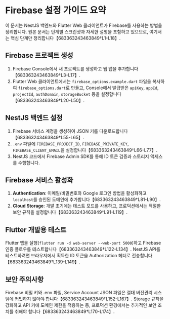 # Firebase 설정 가이드 요약

이 문서는 NestJS 백엔드와 Flutter Web 클라이언트가 Firebase를
사용하는 방법을 정리합니다. 원본 문서는 단계별 스크린샷과 자세한
설명을 포함하고 있으므로, 여기서는 핵심 단계만 정리합니다【683363243463849†L1-L18】.

## Firebase 프로젝트 생성

1. Firebase Console에서 새 프로젝트를 생성하고 웹 앱을 추가합니다【683363243463849†L3-L17】.
2. Flutter Web 클라이언트에서는 `firebase_options.example.dart` 파일을
   복사하여 `firebase_options.dart`로 만들고, Console에서 발급받은
   `apiKey`, `appId`, `projectId`, `authDomain`, `storageBucket` 등을
   설정합니다【683363243463849†L20-L50】.

## NestJS 백엔드 설정

1. Firebase 서비스 계정을 생성하여 JSON 키를 다운로드합니다【683363243463849†L55-L65】.
2. `.env` 파일에 `FIREBASE_PROJECT_ID`, `FIREBASE_PRIVATE_KEY`,
   `FIREBASE_CLIENT_EMAIL`을 설정합니다【683363243463849†L66-L77】.
3. NestJS 코드에서 Firebase Admin SDK를 통해 ID 토큰 검증과 스토리지
   액세스를 수행합니다.

## Firebase 서비스 활성화

1. **Authentication**: 이메일/비밀번호와 Google 로그인 방법을
   활성화하고 `localhost`를 승인된 도메인에 추가합니다【683363243463849†L81-L90】.
2. **Cloud Storage**: 개발 초기에는 테스트 모드를 사용하고,
   프로덕션에서는 적절한 보안 규칙을 설정합니다【683363243463849†L91-L119】.

## Flutter 개발용 테스트

Flutter 앱을 실행(`flutter run -d web-server --web-port 5000`)하고
Firebase 인증 플로우를 테스트합니다【683363243463849†L122-L134】. NestJS API를
테스트하려면 브라우저에서 획득한 ID 토큰을 Authorization 헤더로 전송합니다【683363243463849†L139-L149】.

## 보안 주의사항

Firebase 비밀 키와 .env 파일, Service Account JSON 파일은 절대
버전관리 시스템에 커밋하지 않아야 합니다【683363243463849†L152-L167】. Storage 규칙을
강화하고 API 키에 도메인 제한을 적용하는 등, 프로덕션 환경에서는
추가적인 보안 조치를 취해야 합니다【683363243463849†L170-L174】.